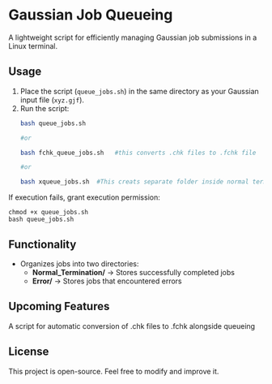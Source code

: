 # Gaussian Job Queueing  

A lightweight script for efficiently managing Gaussian job submissions in a Linux terminal.  

## Usage  

1. Place the script (`queue_jobs.sh`) in the same directory as your Gaussian input file (`xyz.gjf`).  
2. Run the script:  
   ```bash
   bash queue_jobs.sh

   #or

   bash fchk_queue_jobs.sh   #this converts .chk files to .fchk file

   #or

   bash xqueue_jobs.sh  #This creats separate folder inside normal termination and error (named after the file .gjf file) 


If execution fails, grant execution permission:
```
chmod +x queue_jobs.sh
bash queue_jobs.sh
```
## Functionality  

- Organizes jobs into two directories:  
  - **Normal_Termination/** → Stores successfully completed jobs  
  - **Error/** → Stores jobs that encountered errors  


## Upcoming Features

 A script for automatic conversion of .chk files to .fchk alongside queueing


## License

This project is open-source. Feel free to modify and improve it.

